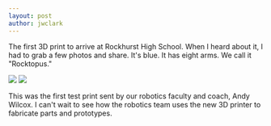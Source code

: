 ```yaml
---
layout: post
author: jwclark
---
```

The first 3D print to arrive at Rockhurst High School. When I heard about it, I had to grab a few photos and share. It's blue. It has eight arms. We call it "Rocktopus." 

<div class="flex-wrapper">
  <img src="{{ site.baseurl }}/img/rocktopus01.jpg">
  <img src="{{ site.baseurl }}/img/rocktopus02.jpg">
</div>

This was the first test print sent by our robotics faculty and coach, Andy Wilcox. I can't wait to see how the robotics team uses the new 3D printer to fabricate parts and prototypes.
